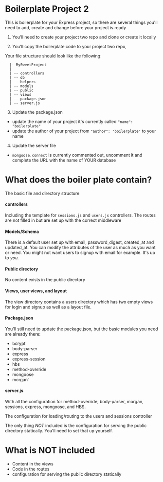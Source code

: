 # Boilerplate Project 2

This is boilerplate for your Express project, so there are several things you'll need to add, create and change before your project is ready

1. You'll need to create your project two repo and clone or create it locally

2. You'll copy the boilerplate code to your project two repo,

  Your file structure should look like the following:

  ```
    |- MySweetProject
    |
    | -- controllers
    | -- db
    | -- helpers
    | -- models
    | -- public
    | -- views
    | -- package.json
    | -- server.js
  ```
3. Update the package.json

  - update the name of your project it's currently called `"name": "boilerplate"`
  - update the author of your project from `"author": "boilerplate"` to your name

4. Update the server file

  - `mongoose.connect` is currently commented out, uncomment it and complete the URL with the name of YOUR database

# What does the boiler plate contain?

The basic file and directory structure

#### controllers

Including the template for `sessions.js` and `users.js` controllers. The routes are not filled in but are set up with the correct middleware

#### Models/Schema

There is a default user set up with email, password_digest, created_at and updated_at. You can modify the attributes of the user as much as you want or need. You might not want users to signup with email for example. It's up to *you.*

#### Public directory

No content exists in the public directory

#### Views, user views, and layout

The view directory contains a users directory which has two empty views for login and signup as well as a layout file.

#### Package.json

You'll still need to update the package.json, but the basic modules you need are already there:

  - bcrypt
  - body-parser
  - express
  - express-session
  - hbs
  - method-override
  - mongoose
  - morgan`

#### server.js

With all the configuration for method-override, body-parser, morgan, sessions, express, mongoose, and HBS.

The configuration for loading/routing to the users and sessions controller

The only thing *NOT* included is the configuration for serving the public directory statically. You'll need to set that up yourself.

# What is NOT included

- Content in the views
- Code in the routes
- configuration for serving the public directory statically
